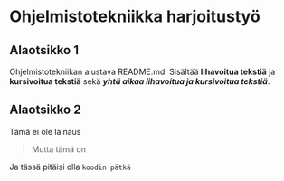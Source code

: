 # Ohjelmistotekniikka harjoitustyö

## Alaotsikko 1

Ohjelmistotekniikan alustava README.md. Sisältää **lihavoitua tekstiä** ja **kursivoitua tekstiä** sekä ***yhtä aikaa lihavoitua ja kursivoitua tekstiä***.


## Alaotsikko 2

Tämä ei ole lainaus

> Mutta tämä on

Ja tässä pitäisi olla `koodin pätkä`
